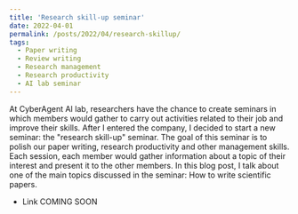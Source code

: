 ```yaml
---
title: 'Research skill-up seminar'
date: 2022-04-01
permalink: /posts/2022/04/research-skillup/
tags:
  - Paper writing
  - Review writing
  - Research management
  - Research productivity
  - AI lab seminar
---
```


At CyberAgent AI lab, researchers have the chance to create seminars in which members would gather to carry out activities related to their job and improve their skills. After I entered the company, I decided to start a new seminar: the "research skill-up" seminar. The goal of this seminar is to polish our paper writing, research productivity and other management skills. Each session, each member would gather information about a topic of their interest and present it to the other members. In this blog post, I talk about one of the main topics discussed in the seminar: How to write scientific papers.

- Link COMING SOON
